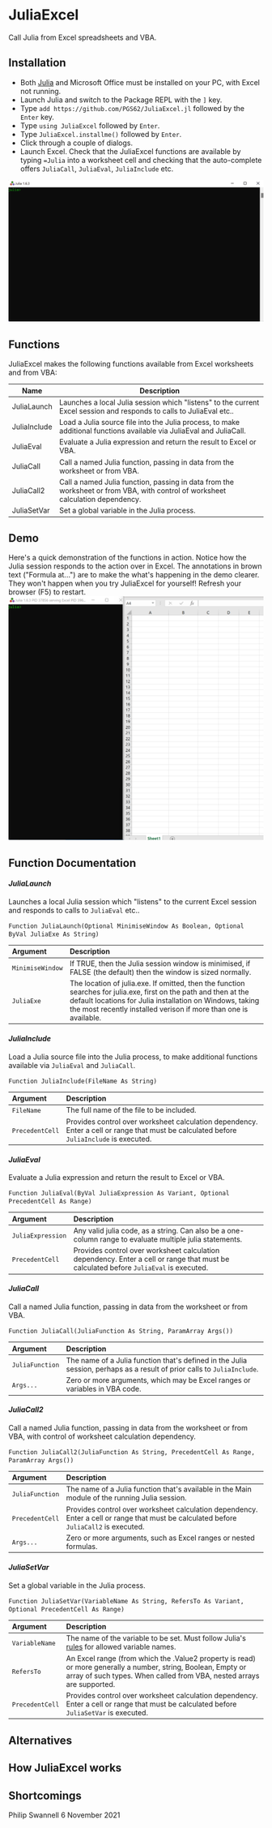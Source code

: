 # JuliaExcel

Call Julia from Excel spreadsheets and VBA.

## Installation

 * Both [Julia](https://julialang.org/) and Microsoft Office must be installed on your PC, with Excel not running.
 * Launch Julia and switch to the Package REPL with the `]` key.
 * Type `add https://github.com/PGS62/JuliaExcel.jl` followed by the `Enter` key.
 * Type `using JuliaExcel` followed by `Enter`.
 * Type `JuliaExcel.installme()` followed by `Enter`.
 * Click through a couple of dialogs.
 * Launch Excel. Check that the JuliaExcel functions are available by typing `=Julia` into a worksheet cell and checking that the auto-complete offers `JuliaCall`, `JuliaEval`, `JuliaInclude` etc.

![installation](images/installation.gif)

## Functions
JuliaExcel makes the following functions available from Excel worksheets and from VBA:

|Name|Description|
|----|-----------|
|JuliaLaunch|Launches a local Julia session which "listens" to the current Excel session and responds to calls to JuliaEval etc..|
|JuliaInclude|Load a Julia source file into the Julia process, to make additional functions available via JuliaEval and JuliaCall.|
|JuliaEval|Evaluate a Julia expression and return the result to Excel or VBA.|
|JuliaCall|Call a named Julia function, passing in data from the worksheet or from VBA.|
|JuliaCall2|Call a named Julia function, passing in data from the worksheet or from VBA, with control of worksheet calculation dependency.|
|JuliaSetVar|Set a global variable in the Julia process.|


## Demo
Here's a quick demonstration of the functions in action. Notice how the Julia session responds to the action over in Excel. The annotations in brown text ("Formula at...") are to make the what's happening in the demo clearer. They won't happen when you try JuliaExcel for yourself! Refresh your browser (F5) to restart.
![demo2](images/Demo4.gif)

## Function Documentation

#### _JuliaLaunch_
Launches a local Julia session which "listens" to the current Excel session and responds to calls to `JuliaEval` etc..
```vba
Function JuliaLaunch(Optional MinimiseWindow As Boolean, Optional ByVal JuliaExe As String)
```

|Argument|Description|
|:-------|:----------|
|`MinimiseWindow`|If TRUE, then the Julia session window is minimised, if FALSE (the default) then the window is sized normally.|
|`JuliaExe`|The location of julia.exe. If omitted, then the function searches for julia.exe, first on the path and then at the default locations for Julia installation on Windows, taking the most recently installed verison if more than one is available.|

#### _JuliaInclude_
Load a Julia source file into the Julia process, to make additional functions available via `JuliaEval` and `JuliaCall`.
```vba
Function JuliaInclude(FileName As String)
```

|Argument|Description|
|:-------|:----------|
|`FileName`|The full name of the file to be included.|
|`PrecedentCell`|Provides control over worksheet calculation dependency. Enter a cell or range that must be calculated before `JuliaInclude` is executed.|

#### _JuliaEval_
Evaluate a Julia expression and return the result to Excel or VBA.
```vba
Function JuliaEval(ByVal JuliaExpression As Variant, Optional PrecedentCell As Range)
```

|Argument|Description|
|:-------|:----------|
|`JuliaExpression`|Any valid julia code, as a string. Can also be a one-column range to evaluate multiple julia statements.|
|`PrecedentCell`|Provides control over worksheet calculation dependency. Enter a cell or range that must be calculated before `JuliaEval` is executed.|

#### _JuliaCall_
Call a named Julia function, passing in data from the worksheet or from VBA.
```vba
Function JuliaCall(JuliaFunction As String, ParamArray Args())
```

|Argument|Description|
|:-------|:----------|
|`JuliaFunction`|The name of a Julia function that's defined in the Julia session, perhaps as a result of prior calls to `JuliaInclude`.|
|`Args...`|Zero or more arguments, which may be Excel ranges or variables in VBA code.|

#### _JuliaCall2_
Call a named Julia function, passing in data from the worksheet or from VBA, with control of worksheet calculation dependency.
```vba
Function JuliaCall2(JuliaFunction As String, PrecedentCell As Range, ParamArray Args())
```

|Argument|Description|
|:-------|:----------|
|`JuliaFunction`|The name of a Julia function that's available in the Main module of the running Julia session.|
|`PrecedentCell`|Provides control over worksheet calculation dependency. Enter a cell or range that must be calculated before `JuliaCall2` is executed.|
|`Args...`|Zero or more arguments, such as Excel ranges or nested formulas.|

#### _JuliaSetVar_
Set a global variable in the Julia process.
```vba
Function JuliaSetVar(VariableName As String, RefersTo As Variant, Optional PrecedentCell As Range)
```

|Argument|Description|
|:-------|:----------|
|`VariableName`|The name of the variable to be set. Must follow Julia's [rules](https://docs.julialang.org/en/v1/manual/variables/#Allowed-Variable-Names) for allowed variable names.|
|`RefersTo`|An Excel range (from which the .Value2 property is read) or more generally a number, string, Boolean, Empty or array of such types. When called from VBA, nested arrays are supported.|
|`PrecedentCell`|Provides control over worksheet calculation dependency. Enter a cell or range that must be calculated before `JuliaSetVar` is executed.|


## Alternatives

## How JuliaExcel works

## Shortcomings



Philip Swannell
6 November 2021
